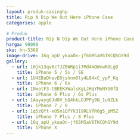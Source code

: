 ```yaml
---
layout: produk-casinghp
title: Rip N Dip We Out Here iPhone Case
categories: apple

# Produk
product-title: Rip N Dip We Out Here iPhone Case
harga: 90000
sku: hn-5368
image-drive: 16q_apU_ykaaOn-jf6SM5aV6TKCQhGY9d
gallery:
  - url: 10jk13qv0cTJZ6WRp1i7Md4mQWvwROLgD
    title: iPhone 5 / 5s / SE
  - url: 1U4EBaDhevEOjshnmOly4L84xC_ypP_Kq
    title: iPhone 6 / 6s
  - url: 1NxotF3-tBEEKXWalsKgLJHqYMoNYG0fQ
    title: iPhone 6 Plus / 6s Plus
  - url: 1Aayayg6Jd0V_bQ4hkLOJPPg9N_1uNZLk
    title: iPhone 7 / 8
  - url: 1q5zQYt-xO5n1QfYk319RLVfR6g5_pM5Z
    title: iPhone 7 Plus / 8 Plus
  - url: 16q_apU_ykaaOn-jf6SM5aV6TKCQhGY9d
    title: iPhone X
---
```

